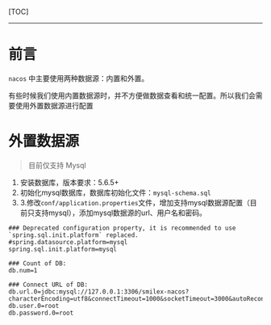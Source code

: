 [TOC]

---

# 前言

`nacos` 中主要使用两种数据源：内置和外置。

有些时候我们使用内置数据源时，并不方便做数据查看和统一配置。所以我们会需要使用外置数据源进行配置

# 外置数据源

> 目前仅支持 Mysql

1. 安装数据库，版本要求：5.6.5+
2. 初始化mysql数据库，数据库初始化文件：`mysql-schema.sql`
3. 3.修改`conf/application.properties`文件，增加支持mysql数据源配置（目前只支持mysql），添加mysql数据源的url、用户名和密码。

```properties
### Deprecated configuration property, it is recommended to use `spring.sql.init.platform` replaced.
#spring.datasource.platform=mysql
spring.sql.init.platform=mysql

### Count of DB:
db.num=1

### Connect URL of DB:
db.url.0=jdbc:mysql://127.0.0.1:3306/smilex-nacos?characterEncoding=utf8&connectTimeout=1000&socketTimeout=3000&autoReconnect=true&useUnicode=true&useSSL=false&serverTimezone=UTC
db.user.0=root
db.password.0=root
```
